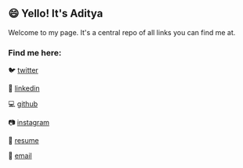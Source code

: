 ## 😄 Yello! It's Aditya

Welcome to my page. It's a central repo of all links you can find me at. 

### Find me here: 

🐦 [twitter](https://twitter.com/ad1tyabharadwaj)

👔 [linkedin](https://www.linkedin.com/in/aditya-bharadwaj-28a91844/)

💻 [github](https://github.com/adityabharadwaj198/)

📷 [instagram](https://www.instagram.com/bhardu.sol/)

📄 [resume](https://drive.google.com/file/d/1wMlSeLcq4WZmv5cWWQ_Es5ahJee-0BVd/view?usp=sharing)

📧 [email](mailto:adityabharadwaj198@gmail.com)
